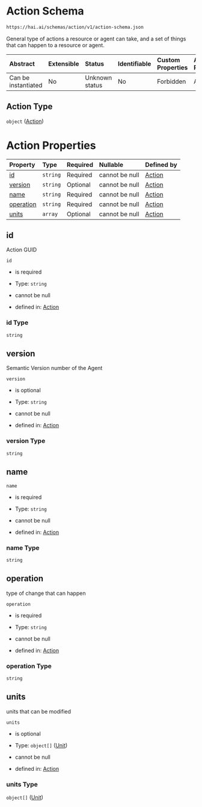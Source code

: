 # Action Schema

```txt
https://hai.ai/schemas/action/v1/action-schema.json
```

General type of actions a resource or agent can take, and a set of things that can happen to a resource or agent.

| Abstract            | Extensible | Status         | Identifiable | Custom Properties | Additional Properties | Access Restrictions | Defined In                                                                              |
| :------------------ | :--------- | :------------- | :----------- | :---------------- | :-------------------- | :------------------ | :-------------------------------------------------------------------------------------- |
| Can be instantiated | No         | Unknown status | No           | Forbidden         | Allowed               | none                | [action.schema.json](../../schemas/action/v1/action.schema.json "open original schema") |

## Action Type

`object` ([Action](action.md))

# Action Properties

| Property                | Type     | Required | Nullable       | Defined by                                                                                                           |
| :---------------------- | :------- | :------- | :------------- | :------------------------------------------------------------------------------------------------------------------- |
| [id](#id)               | `string` | Required | cannot be null | [Action](action-properties-id.md "https://hai.ai/schemas/action/v1/action-schema.json#/properties/id")               |
| [version](#version)     | `string` | Optional | cannot be null | [Action](action-properties-version.md "https://hai.ai/schemas/action/v1/action-schema.json#/properties/version")     |
| [name](#name)           | `string` | Required | cannot be null | [Action](action-properties-name.md "https://hai.ai/schemas/action/v1/action-schema.json#/properties/name")           |
| [operation](#operation) | `string` | Required | cannot be null | [Action](action-properties-operation.md "https://hai.ai/schemas/action/v1/action-schema.json#/properties/operation") |
| [units](#units)         | `array`  | Optional | cannot be null | [Action](action-properties-units.md "https://hai.ai/schemas/action/v1/action-schema.json#/properties/units")         |

## id

Action GUID

`id`

*   is required

*   Type: `string`

*   cannot be null

*   defined in: [Action](action-properties-id.md "https://hai.ai/schemas/action/v1/action-schema.json#/properties/id")

### id Type

`string`

## version

Semantic Version number of the Agent

`version`

*   is optional

*   Type: `string`

*   cannot be null

*   defined in: [Action](action-properties-version.md "https://hai.ai/schemas/action/v1/action-schema.json#/properties/version")

### version Type

`string`

## name



`name`

*   is required

*   Type: `string`

*   cannot be null

*   defined in: [Action](action-properties-name.md "https://hai.ai/schemas/action/v1/action-schema.json#/properties/name")

### name Type

`string`

## operation

type of change that can happen

`operation`

*   is required

*   Type: `string`

*   cannot be null

*   defined in: [Action](action-properties-operation.md "https://hai.ai/schemas/action/v1/action-schema.json#/properties/operation")

### operation Type

`string`

## units

units that can be modified

`units`

*   is optional

*   Type: `object[]` ([Unit](unit.md))

*   cannot be null

*   defined in: [Action](action-properties-units.md "https://hai.ai/schemas/action/v1/action-schema.json#/properties/units")

### units Type

`object[]` ([Unit](unit.md))
